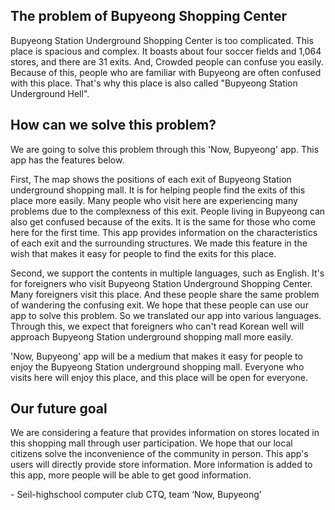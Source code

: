 ## The problem of Bupyeong Shopping Center

Bupyeong Station Underground Shopping Center is too complicated. This place is spacious and complex. It boasts about four soccer fields and 1,064 stores, and there are 31 exits. And, Crowded people can confuse you easily. Because of this, people who are familiar with Bupyeong are often confused with this place. That's why this place is also called "Bupyeong Station Underground Hell".

## How can we solve this problem?

We are going to solve this problem through this 'Now, Bupyeong' app. This app has the features below.

First, The map shows the positions of each exit of Bupyeong Station underground shopping mall. It is for helping people find the exits of this place more easily. Many people who visit here are experiencing many problems due to the complexness of this exit. People living in Bupyeong can also get confused because of the exits. It is the same for those who come here for the first time. This app provides information on the characteristics of each exit and the surrounding structures. We made this feature in the wish that makes it easy for people to find the exits for this place.

Second, we support the contents in multiple languages, such as English. It's for foreigners who visit Bupyeong Station Underground Shopping Center. Many foreigners visit this place. And these people share the same problem of wandering the confusing exit. We hope that these people can use our app to solve this problem. So we translated our app into various languages. Through this, we expect that foreigners who can't read Korean well will approach Bupyeong Station underground shopping mall more easily.

'Now, Bupyeong' app will be a medium that makes it easy for people to enjoy the Bupyeong Station underground shopping mall. Everyone who visits here will enjoy this place, and this place will be open for everyone.

## Our future goal

We are considering a feature that provides information on stores located in this shopping mall through user participation. We hope that our local citizens solve the inconvenience of the community in person. This app's users will directly provide store information. More information is added to this app, more people will be able to get good information.

\- Seil-highschool computer club CTQ, team ‘Now, Bupyeong’

